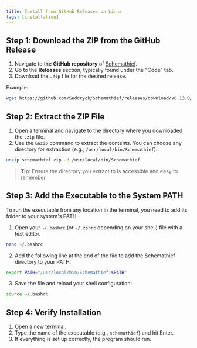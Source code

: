 ```yaml
---
title: Install from GitHub Releases on Linux
tags: [installation]
---
```

## Step 1: Download the ZIP from the GitHub Release

1. Navigate to the **GitHub repository** of [Schemathief](https://github.com/Seddryck/Schemathief).
2. Go to the **Releases** section, typically found under the "Code" tab.
3. Download the `.zip` file for the desired release.

Example:

```bash
wget https://github.com/Seddryck/Schemathief/releases/download/v0.13.0/Schemathief-0.13.0-net7.0-linux-x64.zip
```

## Step 2: Extract the ZIP File

1. Open a terminal and navigate to the directory where you downloaded the `.zip` file.
2. Use the `unzip` command to extract the contents. You can choose any directory for extraction (e.g., `/usr/local/bin/Schemathief`).

```bash
unzip schemathief.zip -d /usr/local/bin/Schemathief
```

> **Tip**: Ensure the directory you extract to is accessible and easy to remember.

## Step 3: Add the Executable to the System PATH

To run the executable from any location in the terminal, you need to add its folder to your system's PATH.

1. Open your `~/.bashrc` (or `~/.zshrc` depending on your shell) file with a text editor.

```bash
nano ~/.bashrc
```

2. Add the following line at the end of the file to add the Schemathief directory to your PATH:

```bash
export PATH="/usr/local/bin/Schemathief:$PATH"
```

3. Save the file and reload your shell configuration:

```bash
source ~/.bashrc
```

## Step 4: Verify Installation

1. Open a new terminal.
2. Type the name of the executable (e.g., `schemathief`) and hit Enter.
3. If everything is set up correctly, the program should run.
